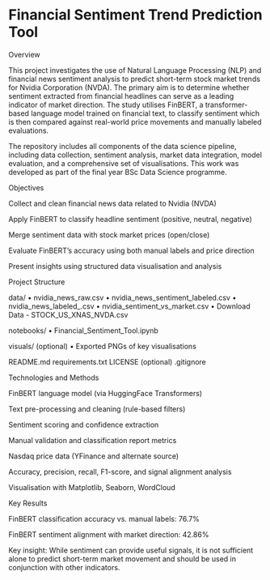 # Financial Sentiment Trend Prediction Tool

Overview

This project investigates the use of Natural Language Processing (NLP) and financial news sentiment analysis to predict short-term stock market trends for Nvidia Corporation (NVDA). The primary aim is to determine whether sentiment extracted from financial headlines can serve as a leading indicator of market direction. The study utilises FinBERT, a transformer-based language model trained on financial text, to classify sentiment which is then compared against real-world price movements and manually labeled evaluations.

The repository includes all components of the data science pipeline, including data collection, sentiment analysis, market data integration, model evaluation, and a comprehensive set of visualisations. This work was developed as part of the final year BSc Data Science programme.

Objectives

Collect and clean financial news data related to Nvidia (NVDA)

Apply FinBERT to classify headline sentiment (positive, neutral, negative)

Merge sentiment data with stock market prices (open/close)

Evaluate FinBERT’s accuracy using both manual labels and price direction

Present insights using structured data visualisation and analysis

Project Structure

data/
• nvidia_news_raw.csv
• nvidia_news_sentiment_labeled.csv
• nvidia_news_labeled_.csv
• nvidia_sentiment_vs_market.csv
• Download Data - STOCK_US_XNAS_NVDA.csv

notebooks/
• Financial_Sentiment_Tool.ipynb

visuals/ (optional)
• Exported PNGs of key visualisations

README.md
requirements.txt
LICENSE (optional)
.gitignore

Technologies and Methods

FinBERT language model (via HuggingFace Transformers)

Text pre-processing and cleaning (rule-based filters)

Sentiment scoring and confidence extraction

Manual validation and classification report metrics

Nasdaq price data (YFinance and alternate source)

Accuracy, precision, recall, F1-score, and signal alignment analysis

Visualisation with Matplotlib, Seaborn, WordCloud

Key Results

FinBERT classification accuracy vs. manual labels: 76.7%

FinBERT sentiment alignment with market direction: 42.86%

Key insight: While sentiment can provide useful signals, it is not sufficient alone to predict short-term market movement and should be used in conjunction with other indicators.
